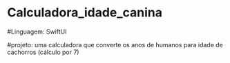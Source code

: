 # Calculadora_idade_canina

#Linguagem: SwiftUI 


#projeto: uma calculadora que converte os anos de humanos para idade de cachorros (cálculo por 7)

